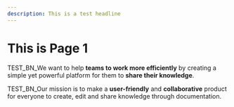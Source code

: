 ```yaml
---
description: This is a test headline
---
```


# This is Page 1

TEST_BN_We want to help **teams to work more efficiently** by creating a simple yet powerful platform for them to **share their knowledge**.

TEST_BN_Our mission is to make a **user-friendly** and **collaborative** product for everyone to create, edit and share knowledge through documentation.
